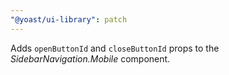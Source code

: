 ```yaml
---
"@yoast/ui-library": patch
---
```


Adds `openButtonId` and `closeButtonId` props to the _SidebarNavigation.Mobile_ component.
